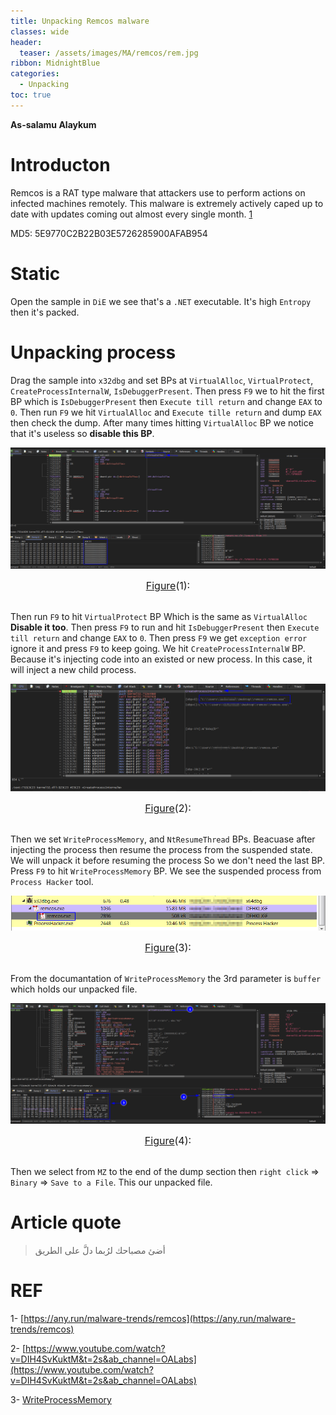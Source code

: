 ```yaml
---
title: Unpacking Remcos malware
classes: wide
header:
  teaser: /assets/images/MA/remcos/rem.jpg
ribbon: MidnightBlue
categories:
  - Unpacking
toc: true
---
```


**As-salamu Alaykum**

# Introducton

Remcos is a RAT type malware that attackers use to perform actions on infected machines remotely. This malware is extremely actively caped up to date with updates coming out almost every single month. [1](https://any.run/malware-trends/remcos)

MD5: 5E9770C2B22B03E5726285900AFAB954

# Static

Open the sample in `DiE` we see that's a `.NET` executable. It's high `Entropy` then it's packed.

# Unpacking process

Drag the sample into `x32dbg` and set BPs at `VirtualAlloc`, `VirtualProtect`, `CreateProcessInternalW`, `IsDebuggerPresent`. Then press `F9` we to hit the first BP which is `IsDebuggerPresent` then `Execute till return` and change `EAX` to `0`. Then run `F9` we hit `VirtualAlloc` and `Execute tille return` and dump `EAX` then check the dump. After many times hitting `VirtualAlloc` BP we notice that it's useless so **disable this BP**. 

<p align="center">
  <img src="/assets/images/MA/remcos/1.png" />
</p>
<center><font size="3"> <u>Figure</u>(1): <u></u> </font></center> 
<br>

Then run `F9` to hit `VirtualProtect` BP Which is the same as `VirtualAlloc` **Disable it too**. Then press `F9` to run and hit `IsDebuggerPresent` then `Execute till return` and change `EAX` to `0`. Then press `F9` we get `exception error` ignore it and press `F9` to keep going. We hit `CreateProcessInternalW` BP. Because it's injecting code into an existed or new process. In this case, it will inject a new child process.

<p align="center">
  <img src="/assets/images/MA/remcos/2.png" />
</p>
<center><font size="3"> <u>Figure</u>(2): <u></u> </font></center> 
<br>

Then we set `WriteProcessMemory`, and `NtResumeThread` BPs. Beacuase after injecting the process then resume the process from the suspended state. We will unpack it before resuming the process So we don't need the last BP. Press `F9` to hit `WriteProcessMemory` BP. We see the suspended process from `Process Hacker` tool.

<p align="center">
  <img src="/assets/images/MA/remcos/3.png" />
</p>
<center><font size="3"> <u>Figure</u>(3): <u></u> </font></center> 
<br>

From the documantation of `WriteProcessMemory` the 3rd parameter is `buffer` which holds our unpacked file. 

<p align="center">
  <img src="/assets/images/MA/remcos/4.png" />
</p>
<center><font size="3"> <u>Figure</u>(4): <u></u> </font></center> 
<br>

Then we select from `MZ` to the end of the dump section then `right click` => `Binary` => `Save to a File`. This our unpacked file.

# Article quote

> أضئ مصباحك لرُبما دلَّ على الطريق

# REF

1- [https://any.run/malware-trends/remcos](https://any.run/malware-trends/remcos)

2- [https://www.youtube.com/watch?v=DIH4SvKuktM&t=2s&ab_channel=OALabs](https://www.youtube.com/watch?v=DIH4SvKuktM&t=2s&ab_channel=OALabs)

3- [WriteProcessMemory](https://docs.microsoft.com/en-us/windows/win32/api/memoryapi/nf-memoryapi-writeprocessmemory)
